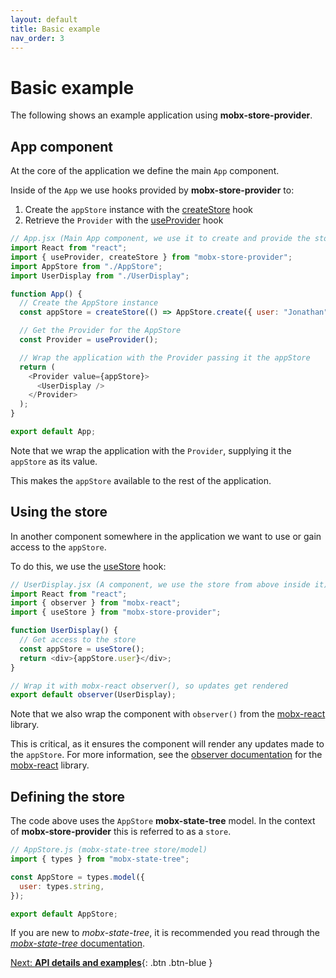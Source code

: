 ```yaml
---
layout: default
title: Basic example
nav_order: 3
---
```


# Basic example

The following shows an example application using **mobx-store-provider**.

## App component

At the core of the application we define the main `App` component.

Inside of the `App` we use hooks provided by **mobx-store-provider** to:

1. Create the `appStore` instance with the [createStore](http://mobx-store-provider.overfoc.us/api/createStore) hook
1. Retrieve the `Provider` with the [useProvider](http://mobx-store-provider.overfoc.us/api/useProvider) hook

```javascript
// App.jsx (Main App component, we use it to create and provide the store)
import React from "react";
import { useProvider, createStore } from "mobx-store-provider";
import AppStore from "./AppStore";
import UserDisplay from "./UserDisplay";

function App() {
  // Create the AppStore instance
  const appStore = createStore(() => AppStore.create({ user: "Jonathan" }));

  // Get the Provider for the AppStore
  const Provider = useProvider();

  // Wrap the application with the Provider passing it the appStore
  return (
    <Provider value={appStore}>
      <UserDisplay />
    </Provider>
  );
}

export default App;
```

Note that we wrap the application with the `Provider`, supplying it the `appStore` as its value.

This makes the `appStore` available to the rest of the application.

## Using the store

In another component somewhere in the application we want to use or gain access to the `appStore`.

To do this, we use the [useStore](/api/useStore) hook:

```javascript
// UserDisplay.jsx (A component, we use the store from above inside it)
import React from "react";
import { observer } from "mobx-react";
import { useStore } from "mobx-store-provider";

function UserDisplay() {
  // Get access to the store
  const appStore = useStore();
  return <div>{appStore.user}</div>;
}

// Wrap it with mobx-react observer(), so updates get rendered
export default observer(UserDisplay);
```

Note that we also wrap the component with `observer()` from the [mobx-react](https://github.com/mobxjs/mobx-react#mobx-react) library.

This is critical, as it ensures the component will render any updates made to the `appStore`. For more information, see the [observer documentation](https://mobx.js.org/refguide/observer-component.html#observer) for the [mobx-react](https://github.com/mobxjs/mobx-react#mobx-react) library.

## Defining the store

The code above uses the `AppStore` **mobx-state-tree** model. In the context of **mobx-store-provider** this is referred to as a `store`.

```javascript
// AppStore.js (mobx-state-tree store/model)
import { types } from "mobx-state-tree";

const AppStore = types.model({
  user: types.string,
});

export default AppStore;
```

If you are new to _mobx-state-tree_, it is recommended you read through the [_mobx-state-tree_ documentation](https://mobx-state-tree.js.org).

[Next: **API details and examples**](/api-details-and-examples){: .btn .btn-blue }

